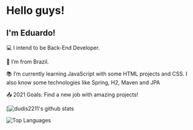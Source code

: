 # Hello guys! 

## I'm Eduardo!

:computer: I intend to be Back-End Developer.

:house_with_garden: I’m from Brazil.

:books: I’m currently learning JavaScript with some HTML projects and CSS. I also know some technologies like Spring, H2, Maven and JPA

:outbox_tray: 2021 Goals: Find a new job with amazing projects!

[![dudis2211's github stats](https://github-readme-stats.vercel.app/api?username=dudis2211&show_icons=true&theme=midnight-purple&include_all_commits=true&count_private=true)

![Top Languages](https://github-readme-stats.vercel.app/api/top-langs/?username=dudis2211&theme=midnight-purple)
